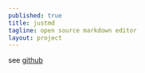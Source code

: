 ```yaml
---
published: true
title: justmd
tagline: open source markdown editor
layout: project
---
```


see [github](https://github.com/x1y9/justmd)







